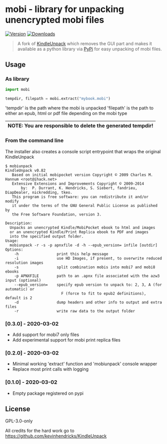 # mobi - library for unpacking unencrypted mobi files

[![Version](https://img.shields.io/pypi/v/mobi.svg)](https://pypi.python.org/pypi/mobi/)
[![Downloads](https://pepy.tech/badge/mobi)](https://pepy.tech/project/mobi)

> A fork of [KindleUnpack](https://github.com/kevinhendricks/KindleUnpack) which removes the GUI part and makes it available as a python library via [PyPi](https://pypi.org/project/mobi/) for easy unpacking of mobi files.

## Usage

### As library

```python
import mobi

tempdir, filepath = mobi.extract("mybook.mobi")
```

'tempdir' is the path where the mobi is unpacked
'filepath' is the path to either an epub, html or pdf file depending on the mobi type 

| NOTE: You are responsible to delete the generated tempdir! |
| --- |

### From the command line

The installer also creates a console script entrypoint that wraps the original KindleUnpack

```console
$ mobiunpack
KindleUnpack v0.82
   Based on initial mobipocket version Copyright © 2009 Charles M. Hannum <root@ihack.net>
   Extensive Extensions and Improvements Copyright © 2009-2014
       by:  P. Durrant, K. Hendricks, S. Siebert, fandrieu, DiapDealer, nickredding, tkeo.
   This program is free software: you can redistribute it and/or modify
   it under the terms of the GNU General Public License as published by
   the Free Software Foundation, version 3.

Description:
  Unpacks an unencrypted Kindle/MobiPocket ebook to html and images
  or an unencrypted Kindle/Print Replica ebook to PDF and images
  into the specified output folder.
Usage:
  mobiunpack -r -s -p apnxfile -d -h --epub_version= infile [outdir]
Options:
    -h                 print this help message
    -i                 use HD Images, if present, to overwrite reduced resolution images
    -s                 split combination mobis into mobi7 and mobi8 ebooks
    -p APNXFILE        path to an .apnx file associated with the azw3 input (optional)
    --epub_version=    specify epub version to unpack to: 2, 3, A (for automatic) or
                         F (force to fit to epub2 definitions), default is 2
    -d                 dump headers and other info to output and extra files
    -r                 write raw data to the output folder
```

### [0.3.0] - 2020-03-02

- Add support for mobi7 only files
- Add experimental support for mobi print replica files


### [0.2.0] - 2020-03-02

- Minimal working 'extract' function and 'mobiunpack' console wrapper
- Replace most print calls with logging

### [0.1.0] - 2020-03-02

- Empty package registered on pypi

## License

GPL-3.0-only

All credits for the hard work go to https://github.com/kevinhendricks/KindleUnpack
